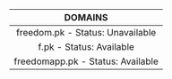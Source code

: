 |                               DOMAINS                              |
| :----------------------------------------------------------------: |
|          freedom.pk     - Status: Unavailable                      |
|          f.pk     - Status: Available                              |
|          freedomapp.pk     - Status: Available                     |
